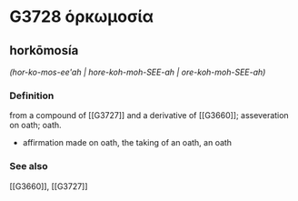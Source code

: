 # G3728 ὁρκωμοσία

## horkōmosía

_(hor-ko-mos-ee'ah | hore-koh-moh-SEE-ah | ore-koh-moh-SEE-ah)_

### Definition

from a compound of [[G3727]] and a derivative of [[G3660]]; asseveration on oath; oath.

- affirmation made on oath, the taking of an oath, an oath

### See also

[[G3660]], [[G3727]]

